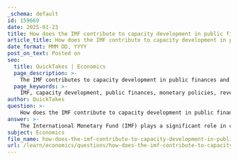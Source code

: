 ```yaml
---
_schema: default
id: 159669
date: 2025-01-23
title: How does the IMF contribute to capacity development in public finances and monetary policies?
article_title: How does the IMF contribute to capacity development in public finances and monetary policies?
date_format: MMM DD, YYYY
post_on_text: Posted on
seo:
  title: QuickTakes | Economics
  page_description: >-
    The IMF contributes to capacity development in public finances and monetary policies through technical assistance, training, and policy advice, strengthening economic institutions and enhancing governance for sustainable growth.
  page_keywords: >-
    IMF, capacity development, public finances, monetary policies, revenue mobilization, expenditure management, debt management, infrastructure development, social safety nets, climate resilience, monetary policy frameworks, financial supervision, technical assistance, training, fintech development, macroeconomic policy advice, surveillance
author: QuickTakes
question: >-
    How does the IMF contribute to capacity development in public finances and monetary policies?
answer: >-
    The International Monetary Fund (IMF) plays a significant role in capacity development, particularly in the areas of public finances and monetary policies. Here’s how the IMF contributes to these domains:\n\n### 1. Capacity Development in Public Finances\nThe IMF assists member countries in enhancing their public financial management systems. This includes:\n\n- **Revenue Mobilization**: The IMF provides technical assistance in designing effective tax and customs policies, which helps governments increase their revenue base. This is crucial for funding public services and infrastructure projects.\n  \n- **Expenditure Management**: The IMF supports governments in formulating budgets and managing public expenditures efficiently. This includes training on public financial management practices that ensure fiscal sustainability and accountability.\n\n- **Debt Management**: The IMF helps countries develop strategies for managing public debt, which is essential for maintaining economic stability and avoiding fiscal crises.\n\n- **Infrastructure Development**: By improving public financial management, the IMF enables governments to allocate resources effectively towards infrastructure projects such as schools, roads, and hospitals, which are vital for economic growth and social welfare.\n\n- **Social Safety Nets**: The IMF's capacity development efforts also focus on building social safety nets to protect vulnerable populations, thereby fostering social inclusion and reducing inequality.\n\n- **Climate Resilience**: The IMF assists countries in developing fiscal policies that mitigate the impacts of climate change and other external shocks, enhancing their resilience to economic fluctuations.\n\n### 2. Capacity Development in Monetary Policies\nIn the realm of monetary policies, the IMF collaborates with central banks and financial regulators to strengthen monetary frameworks. This includes:\n\n- **Monetary Policy Frameworks**: The IMF provides guidance on modernizing monetary and exchange rate policies, which are essential for achieving macroeconomic stability, including price stability and economic growth.\n\n- **Financial System Supervision**: The IMF works with financial sector regulators to enhance the supervision of banking systems, ensuring that they are robust and capable of withstanding economic shocks.\n\n- **Technical Assistance and Training**: The IMF offers training programs for central bank officials, equipping them with the necessary skills to implement effective monetary policies and manage financial systems.\n\n- **Fintech Development**: Recently, the IMF has expanded its capacity development efforts to include financial technology (fintech), helping countries adapt to the evolving financial landscape and improve financial inclusion.\n\n### 3. Policy Advice and Surveillance\nThe IMF engages in regular policy dialogue with member countries, providing:\n\n- **Macroeconomic Policy Advice**: The IMF offers recommendations on macroeconomic policies that support economic stability and growth, helping countries navigate complex economic challenges.\n\n- **Surveillance**: Through its surveillance activities, the IMF identifies potential risks to economic stability and provides actionable insights to mitigate these risks, thereby fostering a stable environment for trade and investment.\n\nIn summary, the IMF's capacity development initiatives in public finances and monetary policies are designed to strengthen the economic institutions of member countries, improve governance, and enhance their ability to respond to economic challenges. This comprehensive approach not only supports immediate financial stability but also contributes to long-term economic growth and development.
subject: Economics
file_name: how-does-the-imf-contribute-to-capacity-development-in-public-finances-and-monetary-policies.md
url: /learn/economics/questions/how-does-the-imf-contribute-to-capacity-development-in-public-finances-and-monetary-policies
---
```


&nbsp;
